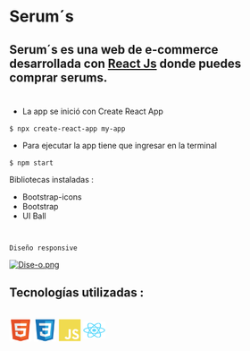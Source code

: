 
# Serum´s

## **Serum´s** es una web de **e-commerce desarrollada** con [React Js](https://es.reactjs.org/) donde puedes comprar serums.

#

* La app se inició con Create React App

```
$ npx create-react-app my-app
```
* Para ejecutar la app tiene que ingresar en la terminal 
```
$ npm start
```

Bibliotecas instaladas :

* Bootstrap-icons
* Bootstrap
* UI Ball

#

 `Diseño responsive`

[![Dise-o.png](https://i.postimg.cc/TwjpbthW/Dise-o.png)](https://postimg.cc/xJCfDyv0)

## Tecnologías utilizadas :
<div style="display: inline_block"><br>
  <img align="center" alt="Rafa-HTML" height="40" width="40" src="https://raw.githubusercontent.com/devicons/devicon/master/icons/html5/html5-original.svg">
  <img align="center" alt="Rafa-CSS" height="40" width="40" src="https://raw.githubusercontent.com/devicons/devicon/master/icons/css3/css3-original.svg">
  <img align="center" alt="Rafa-Js" height="40" width="40" src="https://raw.githubusercontent.com/devicons/devicon/master/icons/javascript/javascript-plain.svg">   
    <img align="center" alt="Rafa-React" height="30" width="40" src="https://raw.githubusercontent.com/devicons/devicon/master/icons/react/react-original.svg">
</div>




